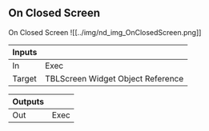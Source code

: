 ## On Closed Screen
On Closed Screen
![[../img/nd_img_OnClosedScreen.png]]

|Inputs||
|--|--|
| In | Exec |
| Target | TBLScreen Widget Object Reference |

|Outputs||
|--|--|
| Out | Exec |
